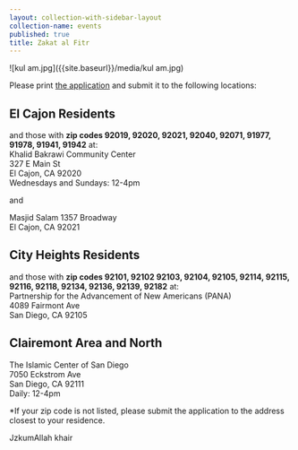 ```yaml
---
layout: collection-with-sidebar-layout
collection-name: events
published: true
title: Zakat al Fitr
---
```

![kul am.jpg]({{site.baseurl}}/media/kul am.jpg)

Please print [the application](https://drive.google.com/open?id=1uWtsGEAbofSg1wnkcT3uMMGQe0Xhf5SU) and submit it to the following locations:

## El Cajon Residents 
and those with **zip codes 92019, 92020, 92021, 92040, 92071, 91977, 91978, 91941, 91942** at:  
Khalid Bakrawi Community Center  
327 E Main St  
El Cajon, CA  92020  
Wednesdays and Sundays: 12-4pm

and

Masjid Salam
1357 Broadway  
El Cajon, CA 92021

## City Heights Residents 
and those with **zip codes 92101, 92102 92103, 92104, 92105, 92114, 92115, 92116, 92118, 92134, 92136, 92139, 92182** at:  
Partnership for the Advancement of New Americans (PANA)  
4089 Fairmont Ave  
San Diego, CA  92105

## Clairemont Area and North
The Islamic Center of San Diego  
7050 Eckstrom Ave  
San Diego, CA 92111  
Daily: 12-4pm  

*If your zip code is not listed, please submit the application to the address closest to your residence.

JzkumAllah khair
